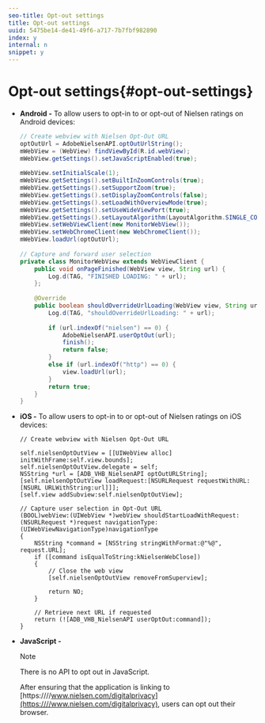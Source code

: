 ```yaml
---
seo-title: Opt-out settings
title: Opt-out settings
uuid: 5475be14-de41-49f6-a717-7b7fbf982890
index: y
internal: n
snippet: y
---
```


# Opt-out settings{#opt-out-settings}

* **Android -** To allow users to opt-in to or opt-out of Nielsen ratings on Android devices:

  ```java
  // Create webview with Nielsen Opt-Out URL  
  optOutUrl = AdobeNielsenAPI.optOutUrlString(); 
  mWebView = (WebView) findViewById(R.id.webView); 
  mWebView.getSettings().setJavaScriptEnabled(true); 
    
  mWebView.setInitialScale(1); 
  mWebView.getSettings().setBuiltInZoomControls(true); 
  mWebView.getSettings().setSupportZoom(true); 
  mWebView.getSettings().setDisplayZoomControls(false); 
  mWebView.getSettings().setLoadWithOverviewMode(true); 
  mWebView.getSettings().setUseWideViewPort(true); 
  mWebView.getSettings().setLayoutAlgorithm(LayoutAlgorithm.SINGLE_COLUMN); 
  mWebView.setWebViewClient(new MonitorWebView()); 
  mWebView.setWebChromeClient(new WebChromeClient()); 
  mWebView.loadUrl(optOutUrl); 
    
  // Capture and forward user selection       
  private class MonitorWebView extends WebViewClient { 
      public void onPageFinished(WebView view, String url) { 
          Log.d(TAG, "FINISHED LOADING: " + url); 
      }; 
    
      @Override 
      public boolean shouldOverrideUrlLoading(WebView view, String url) { 
          Log.d(TAG, "shouldOverrideUrlLoading: " + url); 
    
          if (url.indexOf("nielsen") == 0) { 
              AdobeNielsenAPI.userOptOut(url); 
              finish(); 
              return false; 
          } 
          else if (url.indexOf("http") == 0) { 
              view.loadUrl(url); 
          } 
          return true; 
      } 
  }
  ```

* **iOS -** To allow users to opt-in to or opt-out of Nielsen ratings on iOS devices:

  ```
  // Create webview with Nielsen Opt-Out URL 
    
  self.nielsenOptOutView = [[UIWebView alloc] initWithFrame:self.view.bounds]; 
  self.nielsenOptOutView.delegate = self; 
  NSString *url = [ADB_VHB_NielsenAPI optOutURLString]; 
  [self.nielsenOptOutView loadRequest:[NSURLRequest requestWithURL:[NSURL URLWithString:url]]]; 
  [self.view addSubview:self.nielsenOptOutView]; 
     
  // Capture user selection in Opt-Out URL 
  (BOOL)webView:(UIWebView *)webView shouldStartLoadWithRequest:(NSURLRequest *)request navigationType:(UIWebViewNavigationType)navigationType 
  { 
      NSString *command = [NSString stringWithFormat:@"%@", request.URL]; 
      if ([command isEqualToString:kNielsenWebClose]) 
      { 
          // Close the web view 
          [self.nielsenOptOutView removeFromSuperview]; 
            
          return NO; 
      } 
        
      // Retrieve next URL if requested 
      return (![ADB_VHB_NielsenAPI userOptOut:command]); 
  }
  ```

* **JavaScript -** 

  >[!NOTE]
  >
  >There is no API to opt out in JavaScript.

  After ensuring that the application is linking to [https:////www.nielsen.com/digitalprivacy](https:////www.nielsen.com/digitalprivacy), users can opt out their browser.

